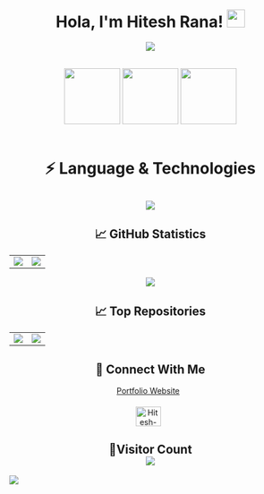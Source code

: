 <h1 align="center"> Hola, I'm Hitesh Rana! <img src="https://github.com/TheDudeThatCode/TheDudeThatCode/blob/master/Assets/Hi.gif" width="32px"> </h1>
<p align="center">
  <a href="https://github.com/CodeWhiteWeb/CodeWhiteWeb"><img src="https://readme-typing-svg.herokuapp.com?color=%5689FBA0&center=true&vCenter=true&lines=Developer<3;DevOps;Programmer"></a>
</p>
<div align="center">
<br>
<img src="https://raw.githubusercontent.com/abhisheknaiidu/abhisheknaiidu/master/code.gif" width = "100" height = "100">
<img src = "https://user-images.githubusercontent.com/87887741/138137569-c03af614-7c08-43d8-b2ad-4ea28864022f.gif" width = "100" height = "100">
<img src="https://user-images.githubusercontent.com/87887741/138171656-80bfc204-e6c3-4a7d-83c2-5c003f671bf3.jpg" width = "100" height = "100">
<br>
<br>
</div>

<!-- Language & Technology -->

<h1 align = "center">⚡ Language & Technologies</h1>
<h2 align="center">
<img src="https://skillicons.dev/icons?i=python,cpp,javascript,typescript,java,golang,html,css,scss,react,redux,next,tailwind,nest,fastapi,express,flask,git,github,linux,bash,postgres,mongo,redis,mysql,firebase,docker,aws,heroku,vercel">
</h2>

<!-- Github Statistics -->

<h2 align="center">📈 GitHub Statistics</h2>
<table align = "center">
<td>
<img src="https://github-readme-stats.vercel.app/api?username=hitesh22rana&include_all_commits=true&count_private=true&show_icons=true&line_height=20&theme=radical"/>
</td>
<td>
<img src="https://github-readme-stats.vercel.app/api/top-langs?username=hitesh22rana&show_icons=true&locale=en&layout=compact&theme=radical" />
</td>
</table>

<p align="center">
<img align="center" src="https://github-readme-streak-stats.herokuapp.com/?user=hitesh22rana&theme=radical" />
</p>

<!-- Top Repositories -->

<h2 align="center">📈 Top Repositories</h2>
<table align = "center">
<td>
  <a href="https://github.com/hitesh22rana/ghoulbond">
    <img align="center" src="https://github-readme-stats.vercel.app/api/pin/?username=hitesh22rana&repo=ghoulbond&theme=radical" />
  </a>
</td>
<td>
<a href="https://github.com/hitesh22rana/cyberpecker">
  <img align="center" src="https://github-readme-stats.vercel.app/api/pin/?username=hitesh22rana&repo=cyberpecker&theme=radical" />
</a>
</td>
</table>

<!-- GitHub Contribution Graph -->

<!-- [![Hitesh's GitHub activity graph](https://activity-graph.herokuapp.com/graph?username=hitesh22rana&theme=gotham)](https://github.com/hitesh22rana) -->

<!-- Connect With Me -->

<h2 align="center">🔗 Connect With Me</h2>
<div align="center">
  <a target="_blank" href="https://hitesh22rana.netlify.app/"\>Portfolio Website</a>&nbsp;&nbsp;
</div>
<div align="center" style="margin: 20px;">
  <a href="mailto:hitesh22rana@gmail.com?subject=Hello%20Hitesh,%20From%20Github"><img align="center" src="https://user-images.githubusercontent.com/91747922/145641534-6a83084f-2982-449d-9b06-64f8ec368f57.png" alt="Hitesh-Rana" height="35" width="45" /></a>&nbsp;&nbsp;
 </div>

<!-- Visitor Count -->

<h2 align = "center">👀Visitor Count<br>
<img align = "center" src="https://profile-counter.glitch.me/hitesh22rana/count.svg" />
</h2>
<img src="https://raw.githubusercontent.com/Trilokia/Trilokia/379277808c61ef204768a61bbc5d25bc7798ccf1/bottom_header.svg" />
